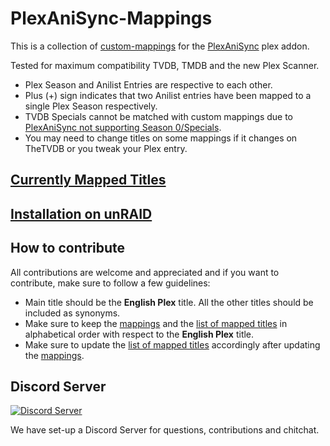 

# PlexAniSync-Mappings
This is a collection of [custom-mappings](https://github.com/RickDB/PlexAniSync#custom-anime-mapping "custom-mappings") for the [PlexAniSync](https://github.com/RickDB/PlexAniSync "PlexAniSync") plex addon.

Tested for maximum compatibility TVDB, TMDB and the new Plex Scanner.


- Plex Season and Anilist Entries are respective to each other.
- Plus (+) sign indicates that two Anilist entries have been mapped to a single Plex Season respectively.
- TVDB Specials cannot be matched with custom mappings due to [PlexAniSync not supporting Season 0/Specials](https://github.com/RickDB/PlexAniSync/issues/80#issuecomment-944931420).
- You may need to change titles on some mappings if it changes on TheTVDB or you tweak your Plex entry.

## [Currently Mapped Titles](https://github.com/mizz141/PlexAniSync-Mappings/wiki/Titles-that-have-been-mapped-so-far.)

## [Installation on unRAID](https://github.com/mizz141/PlexAniSync-Mappings/wiki/Installation-on-unRAID)

## How to contribute
All contributions are welcome and appreciated and if you want to contribute, make sure to follow a few guidelines:
- Main title should be the **English Plex** title. All the other titles should be included as synonyms.
- Make sure to keep the [mappings](https://github.com/mizz141/PlexAniSync-Mappings/blob/master/custom_mappings.yaml) and the [list of mapped titles](https://github.com/mizz141/PlexAniSync-Mappings/wiki/Titles-that-have-been-mapped-so-far.) in alphabetical order with respect to the **English Plex** title.
- Make sure to update the [list of mapped titles](https://github.com/mizz141/PlexAniSync-Mappings/wiki/Titles-that-have-been-mapped-so-far.) accordingly after updating the [mappings](https://github.com/mizz141/PlexAniSync-Mappings/blob/master/custom_mappings.yaml).

## Discord Server
<a title="Discord server" href="https://discord.gg/8vcnkkhguf"><img src="https://discordapp.com/api/guilds/912394436569362473/widget.png?style=banner2" alt="Discord Server"/></a>

We have set-up a Discord Server for questions, contributions and chitchat.
